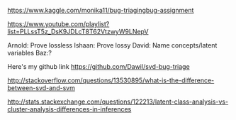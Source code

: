 https://www.kaggle.com/monika11/bug-triagingbug-assignment


https://www.youtube.com/playlist?list=PLLssT5z_DsK9JDLcT8T62VtzwyW9LNepV

Arnold: Prove lossless
Ishaan: Prove lossy
David: Name concepts/latent variables
Baz:?

Here's my github link https://github.com/Dawil/svd-bug-triage

http://stackoverflow.com/questions/13530895/what-is-the-difference-between-svd-and-svm

http://stats.stackexchange.com/questions/122213/latent-class-analysis-vs-cluster-analysis-differences-in-inferences
